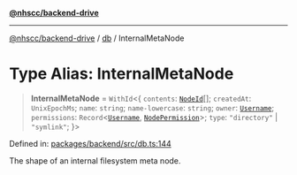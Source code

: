 [**@nhscc/backend-drive**](../../README.md)

***

[@nhscc/backend-drive](../../README.md) / [db](../README.md) / InternalMetaNode

# Type Alias: InternalMetaNode

> **InternalMetaNode** = `WithId`\<\{ `contents`: [`NodeId`](../interfaces/NodeId.md)[]; `createdAt`: `UnixEpochMs`; `name`: `string`; `name-lowercase`: `string`; `owner`: [`Username`](Username.md); `permissions`: `Record`\<[`Username`](Username.md), [`NodePermission`](NodePermission.md)\>; `type`: `"directory"` \| `"symlink"`; \}\>

Defined in: [packages/backend/src/db.ts:144](https://github.com/nhscc/drive.api.hscc.bdpa.org/blob/df5b4b7c72e05ed9c30cb0da8579abce7387b8fa/packages/backend/src/db.ts#L144)

The shape of an internal filesystem meta node.
